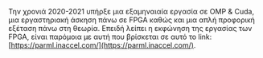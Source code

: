 Την χρονιά 2020-2021 υπήρξε μια εξαμηναιαία εργασία σε OMP & Cuda, μια εργαστηριακή άσκηση πάνω σε FPGA καθώς και μια απλή προφορική εξέταση πάνω στη θεωρία.
Επειδή λείπει η εκφώνηση της εργασίας των FPGA, είναι παρόμοια με αυτή που βρίσκεται σε αυτό το link: [https://parml.inaccel.com/](https://parml.inaccel.com/).
